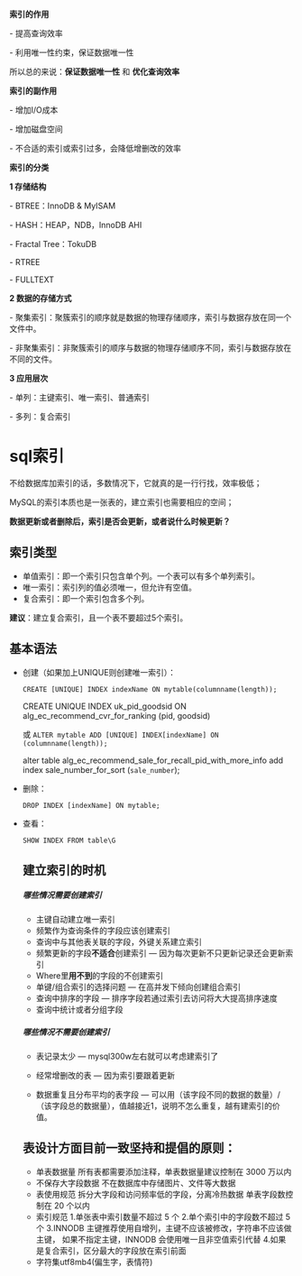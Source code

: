 **索引的作用**

\- 提高查询效率

\- 利用唯一性约束，保证数据唯一性

所以总的来说：**保证数据唯一性**  和  **优化查询效率**

**索引的副作用**

\- 增加I/O成本

\- 增加磁盘空间

\- 不合适的索引或索引过多，会降低增删改的效率

**索引的分类**

**1 存储结构**

\- BTREE：InnoDB & MyISAM

\- HASH：HEAP，NDB，InnoDB AHI

\- Fractal Tree：TokuDB

\- RTREE

\- FULLTEXT

**2 数据的存储方式**

\- 聚集索引：聚簇索引的顺序就是数据的物理存储顺序，索引与数据存放在同一个文件中。

\- 非聚集索引：非聚簇索引的顺序与数据的物理存储顺序不同，索引与数据存放在不同的文件。

 **3 应用层次**

\- 单列：主键索引、唯一索引、普通索引

\- 多列：复合索引



# sql索引

不给数据库加索引的话，多数情况下，它就真的是一行行找，效率极低；

MySQL的索引本质也是一张表的，建立索引也需要相应的空间；

**数据更新或者删除后，索引是否会更新，或者说什么时候更新？**



## 索引类型

- 单值索引：即一个索引只包含单个列。一个表可以有多个单列索引。
- 唯一索引：索引列的值必须唯一，但允许有空值。
- 复合索引：即一个索引包含多个列。

**建议**：建立复合索引，且一个表不要超过5个索引。



## 基本语法

- 创建（如果加上UNIQUE则创建唯一索引）：

  `CREATE [UNIQUE] INDEX indexName ON mytable(columnname(length));`

  CREATE UNIQUE INDEX uk_pid_goodsid ON alg_ec_recommend_cvr_for_ranking (pid, goodsid)

  或
  `ALTER mytable ADD [UNIQUE] INDEX[indexName] ON (columnname(length));`

  alter table alg_ec_recommend_sale_for_recall_pid_with_more_info add index sale_number_for_sort (`sale_number`);

- 删除：

  `DROP INDEX [indexName] ON mytable;`

- 查看：

  `SHOW INDEX FROM table\G`

  ## 建立索引的时机

  ##### 哪些情况需要创建索引

  - 主键自动建立唯一索引
  - 频繁作为查询条件的字段应该创建索引
  - 查询中与其他表关联的字段，外键关系建立索引
  - 频繁更新的字段**不适合**创建索引 — 因为每次更新不只更新记录还会更新索引
  - Where里**用不到**的字段的不创建索引
  - 单键/组合索引的选择问题 — 在高并发下倾向创建组合索引
  - 查询中排序的字段 — 排序字段若通过索引去访问将大大提高排序速度
  - 查询中统计或者分组字段

  ##### 哪些情况不需要创建索引

  - 表记录太少 — mysql300w左右就可以考虑建索引了

  - 经常增删改的表 — 因为索引要跟着更新

  - 数据重复且分布平均的表字段 — 可以用（该字段不同的数据的数量）/（该字段总的数据量），值越接近1，说明不怎么重复，越有建索引的价值。

    

  ## 表设计方面目前一致坚持和提倡的原则：

  - 单表数据量
    所有表都需要添加注释，单表数据量建议控制在 3000 万以内
  - 不保存大字段数据
    不在数据库中存储图片、文件等大数据
  - 表使用规范
    拆分大字段和访问频率低的字段，分离冷热数据
    单表字段数控制在 20 个以内
  - 索引规范
    1.单张表中索引数量不超过 5 个
    2.单个索引中的字段数不超过 5 个
    3.INNODB 主键推荐使用自增列，主键不应该被修改，字符串不应该做主键，
    如果不指定主键，INNODB 会使用唯一且非空值索引代替
    4.如果是复合索引，区分最大的字段放在索引前面
  - 字符集utf8mb4(偏生字，表情符)